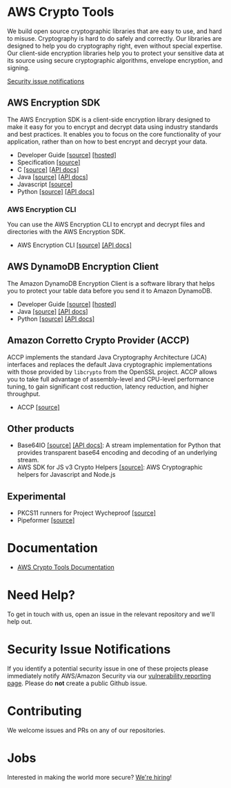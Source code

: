 [//]: # "Copyright Amazon.com Inc. or its affiliates. All Rights Reserved."
[//]: # "SPDX-License-Identifier: CC-BY-SA-4.0"

# AWS Crypto Tools

We build open source cryptographic libraries that are easy to use, and hard to misuse.
Cryptography is hard to do safely and correctly.
Our libraries are designed to help you do cryptography right, even without special expertise.
Our client-side encryption libraries help you to protect your sensitive data
at its source using secure cryptographic algorithms, envelope encryption, and signing.

[Security issue notifications](./CONTRIBUTING.md#security-issue-notifications)

## AWS Encryption SDK

The AWS Encryption SDK is a client-side encryption library
designed to make it easy for you to encrypt and decrypt data using industry standards and best practices.
It enables you to focus on the core functionality of your application,
rather than on how to best encrypt and decrypt your data.

- Developer Guide
  [[source]](https://github.com/awsdocs/aws-encryption-sdk-docs)
  [[hosted]](https://docs.aws.amazon.com/encryption-sdk/latest/developer-guide/introduction.html)
- Specification
  [[source]](https://github.com/awslabs/aws-encryption-sdk-specification)
- C
  [[source]](https://github.com/aws/aws-encryption-sdk-c)
  [[API docs]](https://aws.github.io/aws-encryption-sdk-c/html)
- Java
  [[source]](https://github.com/aws/aws-encryption-sdk-java)
  [[API docs]](https://aws.github.io/aws-encryption-sdk-java/javadoc)
- Javascript
  [[source]](https://github.com/aws/aws-encryption-sdk-javascript)
- Python
  [[source]](https://github.com/aws/aws-encryption-sdk-python)
  [[API docs]](https://aws-encryption-sdk-python.readthedocs.io)

### AWS Encryption CLI

You can use the AWS Encryption CLI to encrypt and decrypt files and directories with the AWS Encryption SDK.

- AWS Encryption CLI
  [[source]](https://github.com/aws/aws-encryption-sdk-cli)
  [[API docs]](https://aws-encryption-sdk-cli.readthedocs.io)

## AWS DynamoDB Encryption Client

The Amazon DynamoDB Encryption Client is a software library
that helps you to protect your table data before you send it to Amazon DynamoDB.

- Developer Guide
  [[source]](https://github.com/awsdocs/aws-dynamodb-encryption-docs)
  [[hosted]](https://docs.aws.amazon.com/dynamodb-encryption-client/latest/devguide/what-is-ddb-encrypt.html)
- Java
  [[source]](https://github.com/aws/aws-dynamodb-encryption-java)
  [[API docs]](https://aws.github.io/aws-dynamodb-encryption-java/javadoc)
- Python
  [[source]](https://github.com/aws/aws-dynamodb-encryption-python)
  [[API docs]](https://aws-dynamodb-encryption-python.readthedocs.io)

## Amazon Corretto Crypto Provider (ACCP)

ACCP implements the standard Java Cryptography Architecture (JCA) interfaces
and replaces the default Java cryptographic implementations
with those provided by `libcrypto` from the OpenSSL project.
ACCP allows you to take full advantage of
assembly-level and CPU-level performance tuning,
to gain significant cost reduction, latency reduction, and higher throughput.

- ACCP
  [[source]](https://github.com/corretto/amazon-corretto-crypto-provider)

## Other products

- Base64IO
  [[source]](https://github.com/aws/base64io-python)
  [[API docs]](https://base64io-python.readthedocs.io):
  A stream implementation for Python that provides transparent base64 encoding and decoding of an underlying stream.
- AWS SDK for JS v3 Crypto Helpers
  [[source]](https://github.com/aws/aws-sdk-js-crypto-helpers):
  AWS Cryptographic helpers for Javascript and Node.js

## Experimental

- PKCS11 runners for Project Wycheproof
  [[source]](https://github.com/awslabs/pkcs11-runners-for-project-wycheproof)
- Pipeformer
  [[source]](https://github.com/awslabs/pipeformer)

# Documentation

- [AWS Crypto Tools Documentation](https://docs.aws.amazon.com/aws-crypto-tools)

# Need Help?

To get in touch with us, open an issue in the relevant repository and we'll help out.

# Security Issue Notifications

If you identify a potential security issue in one of these projects please immediately notify AWS/Amazon Security
via our [vulnerability reporting page](https://aws.amazon.com/security/vulnerability-reporting/).
Please do **not** create a public Github issue.

# Contributing

We welcome issues and PRs on any of our repositories.

# Jobs

Interested in making the world more secure?
[We're hiring](https://www.amazon.jobs/en/search?cities[]=Seattle%2C%20Washington%2C%20USA&business_category[]=amazon-web-services&base_query=crypto%20tools)!
